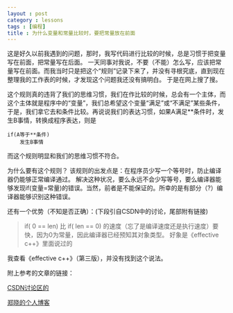 ```yaml
---
layout : post
category : lessons
tags : [编程]
title : 为什么变量和常量比较时，要把常量放在前面
---
```



这是好久以前我遇到的问题，那时，我写代码进行比较的时候，总是习惯于把变量写在前面，把常量写在后面。
一天同事对我说，不要（不能）怎么写，应该把常量写在前面。而我当时只是把这个“规则”记录下来了，并没有寻根究底，直到现在整理我的工作表的时候，才发现这个问题我还没有搞明白。
于是在网上搜了搜。

这个规则真的违背了我们的思维习惯，我们在作比较的时候，总会有一个主体，而这个主体就是程序中的“变量”，我们总希望这个变量“满足”或“不满足”某些条件，于是，我们拿它去和条件比较。再说说我们的表达习惯，如果A满足\*\*条件时，发生B事情，转换成程序表达，则是

    if(A等于**条件)
        发生B事情

而这个规则明显和我们的思维习惯不符合。

为什么要有这个规则？
该规则的出发点是：在程序员少写一个等号时，防止编译器仍能够正常编译通过。
解决这种状况，要么永远不会少写等号，要么编译器能够发现if(变量=常量)的错误。当然，前者是不能保证的。所幸的是有部分（?）编译器能够识别这种错误。

还有一个优势（不知是否正确）：(下段引自CSDN中的讨论，尾部附有链接)
>if( 0 == len)
>比
>if( len == 0)
>的速度（忘了是编译速度还是执行速度）要快，因为0为常量，因此编译器已经预知其对象类型。
>好象是《effective c++》里面说过的

我查看《effective c++》（第三版），并没有找到这个说法。

附上参考的文章的链接：

[CSDN讨论区的](http://bbs.csdn.net/topics/60325423)

[郑晓的个人博客](http://www.zh30.com/which-side-judge-in-constant-and-variable)
